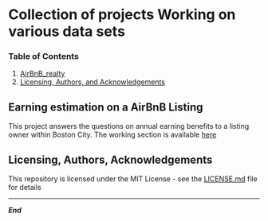 # Collection of projects Working on various data sets

### Table of Contents
1. [AirBnB_realty](#AirBnB)
2. [Licensing, Authors, and Acknowledgements](#licensing)

## Earning estimation on a AirBnB Listing <a name="AirBnb"></a>

This project answers the questions on annual earning benefits to a listing owner within Boston City.
The working section is available [here](https://github.com/rindhane/DataMusings/tree/master/AirBnB_realty)   

## Licensing, Authors, Acknowledgements<a name="licensing"></a>

This repository is licensed under the MIT License - see the [LICENSE.md](https://github.com/rindhane/DataMusings/blob/master/LICENSE.md) file for details


------------------------------------
***End***
